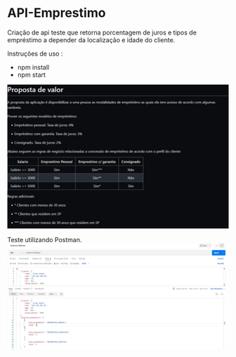 # API-Emprestimo
Criação de api teste que retorna porcentagem de juros e tipos de empréstimo a depender da localização e idade do cliente.

Instruções de uso : 
 - npm install 
 - npm start

 ![Image containing instructions](./img/instruction-1.png)


Teste utilizando Postman.
 ![Image containing test](./img/example.png)